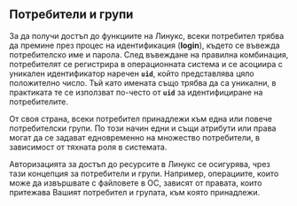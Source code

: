 ## Потребители и групи

За да получи достъп до функциите на Линукс, всеки потребител трябва да премине през процес на идентификация (**login**), където се въвежда потребителско име и парола. След въвеждане на правилна комбинация, потребителят се регистрира в операционната система и се асоциира с уникален идентификатор наречен **`uid`**, който представлява цяло положително число. Тъй като имената също трябва да са уникални, в практиката те се използват по-често от **`uid`** за идентифициране на потребителите.

От своя страна, всеки потребител принадлежи към една или повече потребителски групи. По този начин едни и същи атрибути или права могат да се задават едновременно на множество потребители, в зависимост от тяхната роля в системата.

Авторизацията за достъп до ресурсите в Линукс се осигурява, чрез тази концепция за потребители и групи. Например, операциите, които може да извършвате с файловете в ОС, зависят от правата, които притежава Вашият потребител и групата, към която принадлежи.
